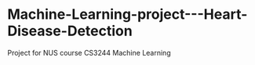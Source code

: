 # Machine-Learning-project---Heart-Disease-Detection
Project for NUS course CS3244 Machine Learning
